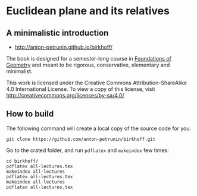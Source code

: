# Euclidean plane and its relatives
## A minimalistic introduction

 * http://anton-petrunin.github.io/birkhoff/
 
The book is designed for a semester-long course in [Foundations of Geometry](http://en.wikipedia.org/wiki/Foundations_of_geometry) and meant to be rigorous, conservative, elementary and minimalist.

This work is licensed under the Creative Commons Attribution-ShareAlike 4.0 International License. 
To view a copy of this license, visit http://creativecommons.org/licenses/by-sa/4.0/.

## How to build

The following command will create a local copy of the source code for you.

`git clone https://github.com/anton-petrunin/birkhoff.git`

Go to the crated folder, and run `pdflatex` and `makeindex` few times:

`cd birkhoff/`<br/>
`pdflatex all-lectures.tex`<br/>
`makeindex all-lectures`<br/>
`pdflatex all-lectures.tex`<br/>
`makeindex all-lectures`<br/>
`pdflatex all-lectures.tex`<br/>
